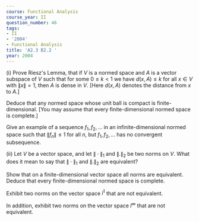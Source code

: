 ```yaml
---
course: Functional Analysis
course_year: II
question_number: 46
tags:
- II
- '2004'
- Functional Analysis
title: 'A2.3 B2.2 '
year: 2004
---
```



(i) Prove Riesz's Lemma, that if $V$ is a normed space and $A$ is a vector subspace of $V$ such that for some $0 \leqslant k<1$ we have $d(x, A) \leqslant k$ for all $x \in V$ with $\|x\|=1$, then $A$ is dense in $V$. [Here $d(x, A)$ denotes the distance from $x$ to $A$.]

Deduce that any normed space whose unit ball is compact is finite-dimensional. [You may assume that every finite-dimensional normed space is complete.]

Give an example of a sequence $f_{1}, f_{2}, \ldots$ in an infinite-dimensional normed space such that $\left\|f_{n}\right\| \leqslant 1$ for all $n$, but $f_{1}, f_{2}, \ldots$ has no convergent subsequence.

(ii) Let $V$ be a vector space, and let $\|\cdot\|_{1}$ and $\|.\|_{2}$ be two norms on $V$. What does it mean to say that $\|\cdot\|_{1}$ and $\|.\|_{2}$ are equivalent?

Show that on a finite-dimensional vector space all norms are equivalent. Deduce that every finite-dimensional normed space is complete.

Exhibit two norms on the vector space $l^{1}$ that are not equivalent.

In addition, exhibit two norms on the vector space $l^{\infty}$ that are not equivalent.